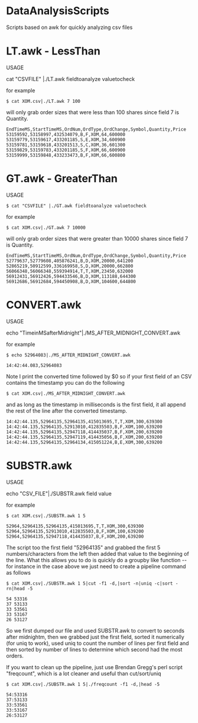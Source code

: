 # DataAnalysisScripts
Scripts based on awk for quickly analyzing csv files

# LT.awk - LessThan

USAGE

cat "CSVFILE" |./LT.awk fieldtoanalyze valuetocheck

for example 

    $ cat XOM.csv|./LT.awk 7 100

will only grab order sizes that were less than 100 shares since field 7 is Quantity.

    EndTimeMS,StartTimeMS,OrdNum,OrdType,OrdChange,Symbol,Quantity,Price
    53159592,53158997,432534079,B,F,XOM,64,600000  
    53159779,53159617,433201185,S,E,XOM,34,600900  
    53159781,53159618,433201513,S,C,XOM,36,601300  
    53159829,53159783,433201185,S,F,XOM,66,600900  
    53159999,53159848,433233473,B,F,XOM,66,600800  

# GT.awk - GreaterThan

USAGE

    $ cat "CSVFILE" |./GT.awk fieldtoanalyze valuetocheck

for example

    $ cat XOM.csv|./GT.awk 7 10000

will only grab order sizes that were greater than 10000 shares since field 7 is Quantity.

    EndTimeMS,StartTimeMS,OrdNum,OrdType,OrdChange,Symbol,Quantity,Price
    52779637,52779608,405876241,B,D,XOM,20000,641200  
    52865219,50912599,336169958,S,D,XOM,20000,662800  
    56066348,56066348,559394914,T,T,XOM,23450,632000  
    56912431,56912426,594433546,B,D,XOM,113188,644300  
    56912686,56912684,594450908,B,D,XOM,104600,644800  

# CONVERT.awk

USAGE

echo "TimeinMSafterMidnight"|./MS_AFTER_MIDNIGHT_CONVERT.awk

for example

    $ echo 52964083|./MS_AFTER_MIDNIGHT_CONVERT.awk

    14:42:44.083,52964083

Note I print the converted time followed by $0 so if your first field of an CSV contains the timestamp you can do the following

    $ cat XOM.csv|./MS_AFTER_MIDNIGHT_CONVERT.awk

and as long as the timestamp in milliseconds is the first field, it all append the rest of the line after the converted timestamp.

    14:42:44.135,52964135,52964135,415013695,T,T,XOM,300,639300  
    14:42:44.135,52964135,52913010,412835503,B,F,XOM,100,639200  
    14:42:44.135,52964135,52947118,414435037,B,F,XOM,200,639200  
    14:42:44.135,52964135,52947119,414435056,B,F,XOM,200,639200  
    14:42:44.135,52964135,52964134,415051224,B,E,XOM,300,639200  
 
# SUBSTR.awk

USAGE 

echo "CSV_FILE"|./SUBSTR.awk field value

for example

    $ cat XOM.csv|./SUBSTR.awk 1 5 

    52964,52964135,52964135,415013695,T,T,XOM,300,639300
    52964,52964135,52913010,412835503,B,F,XOM,100,639200
    52964,52964135,52947118,414435037,B,F,XOM,200,639200

The script too the first field "52964135"  and grabbed the first 5 numbers/characters from the left then added that value to the beginning of the line.  What this allows you to do is quickly do a groupby like function -- for instance in the case above we just need to create a pipeline command as follows

    $ cat XOM.csv|./SUBSTR.awk 1 5|cut -f1 -d,|sort -n|uniq -c|sort -rn|head -5

    54 53316
    37 53133
    33 53561
    33 53167
    26 53127

So we first dumped our file and used SUBSTR.awk to convert to seconds after midnightm, then we grabbed just the first field, sorted it numerically (for uniq to work), used uniq to count the number of lines per first field and then sorted by number of lines to determine which second had the most orders.

If you want to clean up the pipeline, just use Brendan Gregg's perl script "freqcount", which is a lot cleaner and useful than cut/sort/uniq

    $ cat XOM.csv|./SUBSTR.awk 1 5|./freqcount -f1 -d,|head -5

    54:53316  
    37:53133  
    33:53561  
    33:53167  
    26:53127  
 

